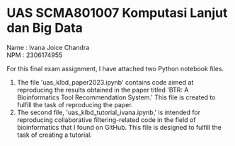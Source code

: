 # UAS SCMA801007 Komputasi Lanjut dan Big Data
Name : Ivana Joice Chandra\
NPM  : 2306174955

For this final exam assignment, I have attached two Python notebook files. 
1. The file 'uas_klbd_paper2023.ipynb' contains code aimed at reproducing the results obtained in the paper titled 'BTR: A Bioinformatics Tool Recommendation System.' This file is created to fulfill the task of reproducing the paper. 
2. The second file, 'uas_klbd_tutorial_ivana.ipynb,' is intended for reproducing collaborative filtering-related code in the field of bioinformatics that I found on GitHub. This file is designed to fulfill the task of creating a tutorial.
